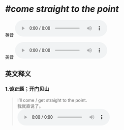 # ***\#come straight to the point*** 
英音
<audio src="./media/come straight to the point1.aac" controls="controls"></audio>

美音
<audio src="./media/come straight to the point2.aac" controls="controls"></audio>



  

英文释义
---
### 1.**谈正题；开门见山**  

 > I’ll come / get straight to the point.  
 > 我就直说了。    
<audio src="./media/P418 straight3.aac" controls="controls"></audio>


